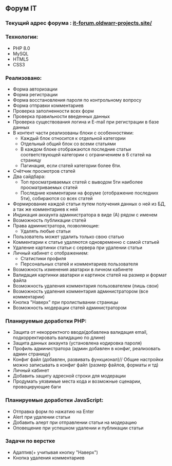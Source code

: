 ## Форум IT
### Текущий адрес форума : [it-forum.oldwarr-projects.site/](https://it-forum.oldwarr-projects.site/)
### Технологии:
- PHP 8.0
- MySQL
- HTML5
- CSS3
### Реализовано:
- Форма авторизации
- Форма регистрации
- Форма восстановления пароля по контрольному вопросу
- Форма отправки комментариев
- Проверка заполненности всех форм
- Проверка правильности введенных данных
- Проверка существования логина и E-mail при регистрации в базе данных
- В контент части реализованы блоки с особенностями:
    - Каждый блок относится к отдельной категории
    - Отдельный общий блок со всеми статьями
    - В каждом блоке отображаются последние статьи соответствующей категории с ограничением в 6 статей на страницу
    - Пагинация, если статей категории более 6ти.
- Счётчик просмотров статей
- Два сайдбара:
    - Топ просматриваемых статей с выводом 5ти наиболее просматриваемых статей
    - Последние комментарии на форуме (отображение последних 5ти), собираются со всех статей
- Формирование каждой статьи путем получения данных о ней из БД, а так же комментариев к ней
- Индикация аккаунта администратора в виде (А) рядом с именем
- Возможность публикации статей
- Права администратора, позволяющие:
    - Удалять любые статьи
- Пользователь может удалить только свою статью
- Комментарии к статье удаляются одновременно с самой статьей
- Удаление картинки статьи с сервера при удалении статьи
- Личный кабинет с отображением:
    - Статистики профиля
    - Персональных статей и комментариев пользователя
- Возможность изменения аватарки в личном кабинете
- Валидация картинки аватарки и картинок статей на размер и формат файла
- Возможность удаления комментария пользователем (лишь свои)
- Возможность удаления комментария администратором (все комментарии)
- Кнопка "Наверх" при пролистывании страницы
- Возможность модерации статей администратором

### Планируемые доработки PHP:
- Защита от некорректного ввода(добавлена валидация email, подкорректировать валидацию по длине)
- Защита данных аккаунта (установлена кодировка пароля)
- Профиль администратора (админ добавлен в конфиг, реализовать админ страницу)
- Конфиг файл (добавлен, развивать функционал)// Общие настройки можно записывать в конфиг файл (размер файлов, форматы и тд)
- Личный кабинет
- Добавить защиту адресной строки для модерации
- Продумать уязвимые места кода и возможные сценарии, провоцирующие баги
### Планируемые доработки JavaScript:
- Отправка форм по нажатию на Enter
- Alert при удалении статьи
- Добавить алерт при отправлении статьи на модерацию
- Оповещение при успешном удалении и публикации статьи
### Задачи по верстке
- Адаптив(+ учитывая кнопку "Наверх")
- Кнопка удаления комментариев
